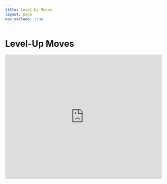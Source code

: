 ```yaml
---
title: Level-Up Moves
layout: page
nav_exclude: true
---
```


# Level-Up Moves

<iframe src="https://romhackstudios.github.io/pages/html/data/moves-gen.html" width="100%" height="400px" frameBorder="0" style="border: 0;"></iframe>
